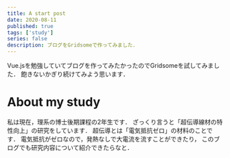 ```yaml
---
title: A start post
date: 2020-08-11
published: true
tags: ['study']
series: false
description: ブログをGridsomeで作ってみました．
---
```



Vue.jsを勉強していてブログを作ってみたかったのでGridsomeを試してみました．
飽きないかぎり続けてみよう思います．

# About my study
私は現在，理系の博士後期課程の2年生です．
ざっくり言うと「超伝導線材の特性向上」の研究をしています．
超伝導とは「電気抵抗ゼロ」の材料のことです．
電気抵抗がゼロなので，発熱なしで大電流を流すことができたり，
このブログでも研究内容について紹介できたらなと．



